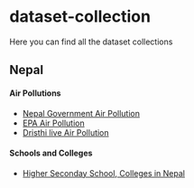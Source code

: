 # dataset-collection
<p>Here you can find all the dataset collections</p>

<p>
<h2>Nepal</h2>
 <h4>Air Pollutions</h4>
 <ul>
  <li><a href="https://github.com/hbvj99/EPANepalData">Nepal Government Air Pollution</a></li>
  <li><a href="https://github.com/hbvj99/NPGovAirPollution">EPA Air Pollution</a></li>
 <li><a href=https://github.com/hbvj99/DristhiAirPollution>Dristhi live Air Pollution</a></li>
 </ul>

 <h4>Schools and Colleges</h4>
 <ul>
   <li><a href="https://github.com/hbvj99/scrape_yellowpage/tree/master/data/csv">Higher Seconday School, Colleges in Nepal</a></li>
 </ul>
 </p>
